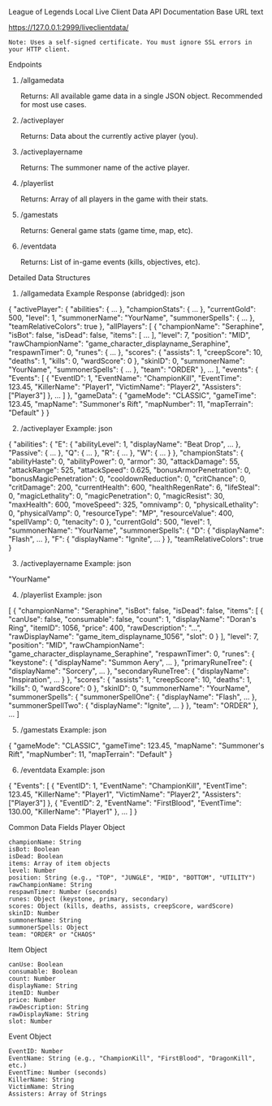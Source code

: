 League of Legends Local Live Client Data API Documentation
Base URL
text

https://127.0.0.1:2999/liveclientdata/

    Note: Uses a self-signed certificate. You must ignore SSL errors in your HTTP client.

Endpoints
1. /allgamedata

    Returns: All available game data in a single JSON object.
    Recommended for most use cases.

2. /activeplayer

    Returns: Data about the currently active player (you).

3. /activeplayername

    Returns: The summoner name of the active player.

4. /playerlist

    Returns: Array of all players in the game with their stats.

5. /gamestats

    Returns: General game stats (game time, map, etc).

6. /eventdata

    Returns: List of in-game events (kills, objectives, etc).

Detailed Data Structures
1. /allgamedata
Example Response (abridged):
json

{
  "activePlayer": {
    "abilities": { ... },
    "championStats": { ... },
    "currentGold": 500,
    "level": 1,
    "summonerName": "YourName",
    "summonerSpells": { ... },
    "teamRelativeColors": true
  },
  "allPlayers": [
    {
      "championName": "Seraphine",
      "isBot": false,
      "isDead": false,
      "items": [ ... ],
      "level": 7,
      "position": "MID",
      "rawChampionName": "game_character_displayname_Seraphine",
      "respawnTimer": 0,
      "runes": { ... },
      "scores": {
        "assists": 1,
        "creepScore": 10,
        "deaths": 1,
        "kills": 0,
        "wardScore": 0
      },
      "skinID": 0,
      "summonerName": "YourName",
      "summonerSpells": { ... },
      "team": "ORDER"
    },
    ...
  ],
  "events": {
    "Events": [
      {
        "EventID": 1,
        "EventName": "ChampionKill",
        "EventTime": 123.45,
        "KillerName": "Player1",
        "VictimName": "Player2",
        "Assisters": ["Player3"]
      },
      ...
    ]
  },
  "gameData": {
    "gameMode": "CLASSIC",
    "gameTime": 123.45,
    "mapName": "Summoner's Rift",
    "mapNumber": 11,
    "mapTerrain": "Default"
  }
}

2. /activeplayer
Example:
json

{
  "abilities": {
    "E": { "abilityLevel": 1, "displayName": "Beat Drop", ... },
    "Passive": { ... },
    "Q": { ... },
    "R": { ... },
    "W": { ... }
  },
  "championStats": {
    "abilityHaste": 0,
    "abilityPower": 0,
    "armor": 30,
    "attackDamage": 55,
    "attackRange": 525,
    "attackSpeed": 0.625,
    "bonusArmorPenetration": 0,
    "bonusMagicPenetration": 0,
    "cooldownReduction": 0,
    "critChance": 0,
    "critDamage": 200,
    "currentHealth": 600,
    "healthRegenRate": 6,
    "lifeSteal": 0,
    "magicLethality": 0,
    "magicPenetration": 0,
    "magicResist": 30,
    "maxHealth": 600,
    "moveSpeed": 325,
    "omnivamp": 0,
    "physicalLethality": 0,
    "physicalVamp": 0,
    "resourceType": "MP",
    "resourceValue": 400,
    "spellVamp": 0,
    "tenacity": 0
  },
  "currentGold": 500,
  "level": 1,
  "summonerName": "YourName",
  "summonerSpells": {
    "D": { "displayName": "Flash", ... },
    "F": { "displayName": "Ignite", ... }
  },
  "teamRelativeColors": true
}

3. /activeplayername
Example:
json

"YourName"

4. /playerlist
Example:
json

[
  {
    "championName": "Seraphine",
    "isBot": false,
    "isDead": false,
    "items": [
      { "canUse": false, "consumable": false, "count": 1, "displayName": "Doran's Ring", "itemID": 1056, "price": 400, "rawDescription": "...", "rawDisplayName": "game_item_displayname_1056", "slot": 0 }
    ],
    "level": 7,
    "position": "MID",
    "rawChampionName": "game_character_displayname_Seraphine",
    "respawnTimer": 0,
    "runes": {
      "keystone": { "displayName": "Summon Aery", ... },
      "primaryRuneTree": { "displayName": "Sorcery", ... },
      "secondaryRuneTree": { "displayName": "Inspiration", ... }
    },
    "scores": {
      "assists": 1,
      "creepScore": 10,
      "deaths": 1,
      "kills": 0,
      "wardScore": 0
    },
    "skinID": 0,
    "summonerName": "YourName",
    "summonerSpells": {
      "summonerSpellOne": { "displayName": "Flash", ... },
      "summonerSpellTwo": { "displayName": "Ignite", ... }
    },
    "team": "ORDER"
  },
  ...
]

5. /gamestats
Example:
json

{
  "gameMode": "CLASSIC",
  "gameTime": 123.45,
  "mapName": "Summoner's Rift",
  "mapNumber": 11,
  "mapTerrain": "Default"
}

6. /eventdata
Example:
json

{
  "Events": [
    {
      "EventID": 1,
      "EventName": "ChampionKill",
      "EventTime": 123.45,
      "KillerName": "Player1",
      "VictimName": "Player2",
      "Assisters": ["Player3"]
    },
    {
      "EventID": 2,
      "EventName": "FirstBlood",
      "EventTime": 130.00,
      "KillerName": "Player1"
    },
    ...
  ]
}

Common Data Fields
Player Object

    championName: String
    isBot: Boolean
    isDead: Boolean
    items: Array of item objects
    level: Number
    position: String (e.g., "TOP", "JUNGLE", "MID", "BOTTOM", "UTILITY")
    rawChampionName: String
    respawnTimer: Number (seconds)
    runes: Object (keystone, primary, secondary)
    scores: Object (kills, deaths, assists, creepScore, wardScore)
    skinID: Number
    summonerName: String
    summonerSpells: Object
    team: "ORDER" or "CHAOS"

Item Object

    canUse: Boolean
    consumable: Boolean
    count: Number
    displayName: String
    itemID: Number
    price: Number
    rawDescription: String
    rawDisplayName: String
    slot: Number

Event Object

    EventID: Number
    EventName: String (e.g., "ChampionKill", "FirstBlood", "DragonKill", etc.)
    EventTime: Number (seconds)
    KillerName: String
    VictimName: String
    Assisters: Array of Strings
